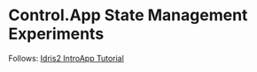 # Control.App State Management Experiments

Follows: [Idris2 IntroApp Tutorial](https://idris2.readthedocs.io/en/latest/app/introapp.html)
